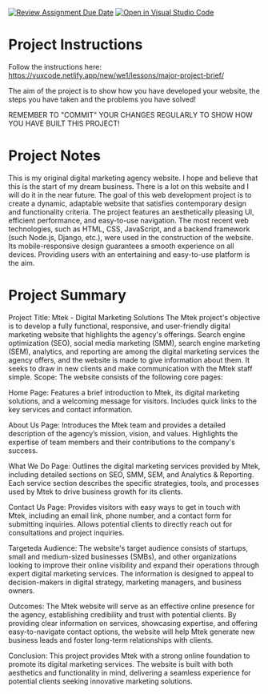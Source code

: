 [![Review Assignment Due Date](https://classroom.github.com/assets/deadline-readme-button-22041afd0340ce965d47ae6ef1cefeee28c7c493a6346c4f15d667ab976d596c.svg)](https://classroom.github.com/a/OcvFi8PL)
[![Open in Visual Studio Code](https://classroom.github.com/assets/open-in-vscode-2e0aaae1b6195c2367325f4f02e2d04e9abb55f0b24a779b69b11b9e10269abc.svg)](https://classroom.github.com/online_ide?assignment_repo_id=17477487&assignment_repo_type=AssignmentRepo)
# Project Instructions

Follow the instructions here: https://vuxcode.netlify.app/new/we1/lessons/major-project-brief/

The aim of the project is to show how you have developed your website, the steps you have taken and the problems you have solved!

REMEMBER TO "COMMIT" YOUR CHANGES REGULARLY TO SHOW HOW YOU HAVE BUILT THIS PROJECT!

# Project Notes
This is my original digital marketing agency website. I hope and believe that this is the start of my dream business. There is a lot on this website and I will do it in the near future.
The goal of this web development project is to create a dynamic, adaptable website that satisfies contemporary design and functionality criteria. The project features an aesthetically pleasing UI, efficient performance, and easy-to-use navigation. The most recent web technologies, such as HTML, CSS, JavaScript, and a backend framework (such Node.js, Django, etc.), were used in the construction of the website. Its mobile-responsive design guarantees a smooth experience on all devices. Providing users with an entertaining and easy-to-use platform is the aim.

# Project Summary
Project Title: Mtek - Digital Marketing Solutions
The Mtek project's objective is to develop a fully functional, responsive, and user-friendly digital marketing website that highlights the agency's offerings. Search engine optimization (SEO), social media marketing (SMM), search engine marketing (SEM), analytics, and reporting are among the digital marketing services the agency offers, and the website is made to give information about them. It seeks to draw in new clients and make communication with the Mtek staff simple.
Scope: The website consists of the following core pages:

Home Page:
Features a brief introduction to Mtek, its digital marketing solutions, and a welcoming message for visitors.
Includes quick links to the key services and contact information.

About Us Page:
Introduces the Mtek team and provides a detailed description of the agency’s mission, vision, and values.
Highlights the expertise of team members and their contributions to the company's success.

What We Do Page:
Outlines the digital marketing services provided by Mtek, including detailed sections on SEO, SMM, SEM, and Analytics & Reporting.
Each service section describes the specific strategies, tools, and processes used by Mtek to drive business growth for its clients.

Contact Us Page:
Provides visitors with easy ways to get in touch with Mtek, including an email link, phone number, and a contact form for submitting inquiries.
Allows potential clients to directly reach out for consultations and project inquiries.

Targeteda Audience: The website's target audience consists of startups, small and medium-sized businesses (SMBs), and other organizations looking to improve their online visibility and expand their operations through expert digital marketing services. The information is designed to appeal to decision-makers in digital strategy, marketing managers, and business owners.

Outcomes: The Mtek website will serve as an effective online presence for the agency, establishing credibility and trust with potential clients. By providing clear information on services, showcasing expertise, and offering easy-to-navigate contact options, the website will help Mtek generate new business leads and foster long-term relationships with clients.

Conclusion: This project provides Mtek with a strong online foundation to promote its digital marketing services. The website is built with both aesthetics and functionality in mind, delivering a seamless experience for potential clients seeking innovative marketing solutions.
